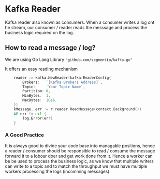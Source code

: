 # Kafka Reader

Kafka reader also known as consumers. When a consumer writes a log ont he stream, our consumer / reader reads the messsage and process the business logic required on the log.

## How to read a message / log?

We are using Go Lang Library `"github.com/segmentio/kafka-go"`

It offers an easy reading mechanism

```go
    reader := kafka.NewReader(kafka.ReaderConfig{
		Brokers:   `[Kafka Brokers Address]`,
		Topic:     `Your Topic Name`,
		Partition: 0,
		MinBytes:  1,
		MaxBytes:  10e6,
	})
    kMessage, err := r.reader.ReadMessage(context.Background())
	if err != nil {
		log.Error(err)
	}

```

### A Good Practice

It is always good to divide your code base into managable positions, hence a reader / consumer should be responsible to read / consume the message forward it to a lobour doer and get work done from it. Hence a worker can be be used to process the business logic, as we know that multiple writers can write to a topic and to match the throughput we must have multiple workers processing the logs (incomming messages).
